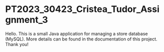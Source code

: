 # PT2023_30423_Cristea_Tudor_Assignment_3
Hello. This is a small Java application for managing a store database (MySQL). More details can be found in the documentation of this project. Thank you!
